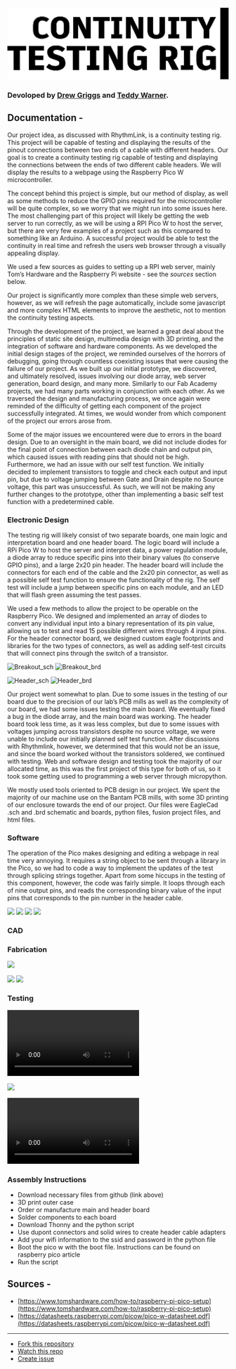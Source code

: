 ![](https://github.com/Twarner491/ContunityTestingRig/blob/main/assets/logo.png)

### Devoloped by [Drew Griggs](http://fabacademy.org/2021/labs/charlotte/students/drew-griggs/about/) and [Teddy Warner](https://teddywarner.org/About-Me/about/).

## Documentation -

Our project idea, as discussed with RhythmLink, is a continuity testing rig. This project will be capable of testing and displaying the results of the pinout connections between two ends of a cable with different headers. Our goal is to create a continuity testing rig capable of testing and displaying the connections between the ends of two different cable headers. We will display the results to a webpage using the Raspberry Pico W microcontroller.

The concept behind this project is simple, but our method of display, as well as some methods to reduce the GPIO pins required for the microcontroller will be quite complex, so we worry that we might run into some issues here. The most challenging part of this project will likely be getting the web server to run correctly, as we will be using a RPI Pico W to host the server, but there are very few examples of a project such as this compared to something like an Arduino. A successful project would be able to test the continuity in real time and refresh the users web browser through a visually appealing display.

We used a few sources as guides to setting up a RPI web server, mainly Tom’s Hardware and the Raspberry Pi website - see the *sources* section below.

Our project is significantly more complex than these simple web servers, however, as we will refresh the page automatically, include some javascript and more complex HTML elements to improve the aesthetic, not to mention the continuity testing aspects.

Through the development of the project, we learned a great deal about the principles of static site design, multimedia design with 3D printing, and the integration of software and hardware components. As we developed the initial design stages of the project, we reminded ourselves of the horrors of debugging, going through countless coexisting issues that were causing the failure of our project. As we built up our initial prototype, we discovered, and ultimately resolved, issues involving our diode array, web server generation, board design, and many more. Similarly to our Fab Academy projects, we had many parts working in conjunction with each other. As we traversed the design and manufacturing process, we once again were reminded of the difficulty of getting each component of the project successfully integrated. At times, we would wonder from which component of the project our errors arose from.

Some of the major issues we encountered were due to errors in the board design. Due to an oversight in the main board, we did not include diodes for the final point of connection between each diode chain and output pin, which caused issues with reading pins that should not be high. Furthermore, we had an issue with our self test function. We initially decided to implement transistors to toggle and check each output and input pin, but due to voltage jumping between Gate and Drain despite no Source voltage, this part was unsuccessful. As such, we will not be making any further changes to the prototype, other than implementing a basic self test function with a predetermined cable.


### Electronic Design

The testing rig will likely consist of two separate boards, one main logic and interpretation board and one header board. The logic board will include a RPi Pico W to host the server and interpret data, a power regulation module, a diode array to reduce specific pins into their binary values (to conserve GPIO pins), and a large 2x20 pin header. The header board will include the connectors for each end of the cable and the 2x20 pin connector, as well as a possible self test function to ensure the functionality of the rig. The self test will include a jump between specific pins on each module, and an LED that will flash green assuming the test passes.

We used a few methods to allow the project to be operable on the Raspberry Pico. We designed and implemented an array of diodes to convert any individual input into a binary representation of its pin value, allowing us to test and read 15 possible different wires through 4 input pins. For the header connector board, we designed custom eagle footprints and libraries for the two types of connectors, as well as adding self-test circuits that will connect pins through the switch of a transistor.

![Breakout_sch](https://github.com/user-attachments/assets/05594324-8c52-4d4d-940a-5015e21fb2b6)
![Breakout_brd](https://github.com/user-attachments/assets/df76eae6-304d-48cf-88b6-c798345f3247)

![Header_sch](https://github.com/user-attachments/assets/e8bdf2f5-89b5-49f2-be88-a63eae7b841a)
![Header_brd](https://github.com/user-attachments/assets/64e31092-856b-4154-8d6e-9a665f7c077d)

Our project went somewhat to plan. Due to some issues in the testing of our board due to the precision of our lab’s PCB mills as well as the complexity of our board, we had some issues testing the main board. We eventually fixed a bug in the diode array, and the main board was working. The header board took less time, as it was less complex, but due to some issues with voltages jumping across transistors despite no source voltage, we were unable to include our initially planned self test function. After discussions with Rhythmlink, however, we determined that this would not be an issue, and since the board worked without the transistors soldered, we continued with testing. Web and software design and testing took the majority of our allocated time, as this was the first project of this type for both of us, so it took some getting used to programming a web server through micropython.

We mostly used tools oriented to PCB design in our project. We spent the majority of our machine use on the Bantam PCB mills, with some 3D printing of our enclosure towards the end of our project. Our files were EagleCad .sch and .brd schematic and boards, python files, fusion project files, and html files.

### Software

The operation of the Pico makes designing and editing a webpage in real time very annoying. It requires a string object to be sent through a library in the Pico, so we had to code a way to implement the updates of the test through splicing strings together. Apart from some hiccups in the testing of this component, however, the code was fairly simple. It loops through each of nine output pins, and reads the corresponding binary value of the input pins that corresponds to the pin number in the header cable.

![](https://lh3.googleusercontent.com/Q46wK5Hsf0tNiuxnwHVpzzChdQ10nVqN3TZXtRxaR8jgSF97QcTlPwGDE-96yHkum-4G-Auow1A6fMlhPiNx34ruwF2OWOHDBV4Ngmlc5X-FdLdrvHZh1I5rWqPP5ZvEVt5UUak0hFdGVzhQsBywMgfTFg=s2048)
![](https://lh6.googleusercontent.com/0P0iViJ7Ho5iW5a2vP5T8zlSZMUksdRMUUL2LPNlYR-cDenBw6ZhzWJY2Bk_i-0TiRxCt_KUjVfhZUB2YbfzlAnAfi_Sj30ONogZjEZBZ6ffnmqHAy2WRN7-SO4vABS_9Yu24yDuIGO-Es6MoWcx4ww-iA=s2048)
![](https://lh4.googleusercontent.com/8BPZkzZkcpiU456Qb7Wq6VcMd951T1THDqCbBbjzb4iEDBlWlsKYFv8mkYHJgQDk8mWqcFVgr_YFS4z_iUJcckym6M5LFaM-4ndY3miUTR-zeVrANZXKDnwpMV1Otz_BqVcvjBSEbNQmT1o4pVmBqN1_4A=s2048)
![](https://lh4.googleusercontent.com/uDsuWO2sXKM25495SSR2HI6eQ44gFp4R45Ja5wBBcq4Dm1VWuRH9a9inQKBoZzat0-T7lS6bCxWyaZKBy8BtqRWA7W-0SV2artZBIqVjQBFW3WVmr3PrcZvA5InZrljHXH7tKXln7Ra7R9-hSFELg4js0w=s2048)

### CAD



### Fabrication

![](https://lh5.googleusercontent.com/kFsb-2NWB4RrJoKmtjeXt-PreS5i-sQ2bQCFDOruiq-jtHDpG_Z6XJ0ir_d24_QZrsJ-7TkmencPa9_vlqqZAzTCAU772oLlCkLNxw-JLf7dofHnpeOOm8iJ0pOaiPgjXX6owQ-0ioM_506wBRP2KQ1cIQ=s2048)

![](https://lh3.googleusercontent.com/x_ro7CsahOadsJbF1w1ZxfbA1ggoqdXlvRRPE3gA1HOWYEJaqBrJqQR8slWjMgKZTTaHNVaLgjtCeXafzxeHIXaDEvZcixgWEX452i_vOWZI-1ibWAx4t74WkfFI9jrZTaWz9TwENvxyQjj1oesE-rskhA=s2048)
![](https://lh6.googleusercontent.com/DG9NRtf-88ZE2CXPEN0UKcwDeB5yQB0cUZuaeV2iXd68y7zigl_WzmBxNh2X9yYc7kZbgdxdv2yo9_jLPdiqHHCTfaA_UK9LrXGn9R1cXq6y1r4FA6AO40wjzzFOAzAAZjXz58HgjZxD0jzpAQgNX7v87w=s2048) 

### Testing

![Early Iteration](https://raw.githubusercontent.com/Twarner491/ContunityTestingRig/main/assets/ContTestWorking.mp4)

![](https://lh5.googleusercontent.com/0GVkfh_DIdbBJlL_fOxFQUjcdMgFYwVumCB7ItI6uI0POPO9G1cycs-ywQQY8XpH_Hcj7f5Dsf_8AparOaUCarbp74y6nYTkM4nmMRn2sDrcxOtlcUwAbor1zFeUYJ7RAG4Sx1jPplNZ7YllzcWxy2Csjg=s2048)

![Final Test](https://raw.githubusercontent.com/Twarner491/ContunityTestingRig/main/assets/FinalConTestRig.mov)

### Assembly Instructions

- Download necessary files from github (link above)
- 3D print outer case
- Order or manufacture main and header board
- Solder components to each board
- Download Thonny and the python script
- Use dupont connectors and solid wires to create header cable adapters
- Add your wifi information to the ssid and password in the python file
- Boot the pico w with the boot file. Instructions can be found on raspberry pico article
- Run the script

## Sources -
 - [https://www.tomshardware.com/how-to/raspberry-pi-pico-setup](https://www.tomshardware.com/how-to/raspberry-pi-pico-setup)
 - [https://datasheets.raspberrypi.com/picow/pico-w-datasheet.pdf](https://datasheets.raspberrypi.com/picow/pico-w-datasheet.pdf)

---
- [Fork this repository](https://github.com/Twarner491/ContunityTestingRig/fork)
- [Watch this repo](https://github.com/Twarner491/ContunityTestingRig/subscription)
- [Create issue](https://github.com/Twarner491/ContunityTestingRig/issues/new)
